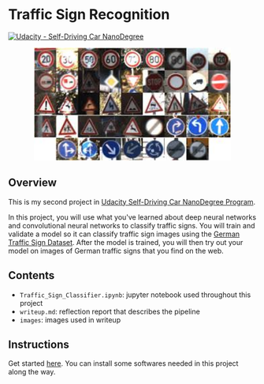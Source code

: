 # **Traffic Sign Recognition**

[![Udacity - Self-Driving Car NanoDegree](https://s3.amazonaws.com/udacity-sdc/github/shield-carnd.svg)](http://www.udacity.com/drive)

<div style="text-align: center;"><img src="./images/traffic_signs.png" width="400"></div>

## Overview

This is my second project in [Udacity Self-Driving Car NanoDegree Program](http://www.udacity.com/drive).

In this project, you will use what you've learned about deep neural networks and convolutional neural networks to classify traffic signs. You will train and validate a model so it can classify traffic sign images using the [German Traffic Sign Dataset](http://benchmark.ini.rub.de/?section=gtsrb&subsection=dataset). After the model is trained, you will then try out your model on images of German traffic signs that you find on the web.

## Contents

* `Traffic_Sign_Classifier.ipynb`: jupyter notebook used throughout this project
* `writeup.md`: reflection report that describes the pipeline
* `images`: images used in writeup

## Instructions

Get started [here](https://github.com/udacity/CarND-Term1-Starter-Kit/blob/master/README.md). You can install some softwares needed in this project along the way.
